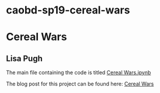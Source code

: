 # caobd-sp19-cereal-wars
# Cereal Wars
## Lisa Pugh

The main file containing the code is titled [Cereal Wars.ipynb](https://github.com/lspugh-su/caobd-sp19-cereal-wars/blob/master/Cereal%20Wars.ipynb)

The blog post for this project can be found here: [Cereal Wars](https://lspugh.expressions.syr.edu/caobd-s19-final/)
